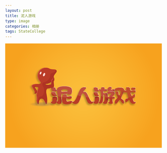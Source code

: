 ```yaml
---
layout: post
title: 泥人游戏
type: image
categories: 相册
tags: StateCollege
---
```

![](/images/landscape.png)